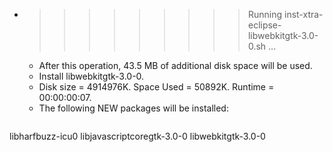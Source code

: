 * >>>>>>>>> Running inst-xtra-eclipse-libwebkitgtk-3.0-0.sh ...
  * After this operation, 43.5 MB of additional disk space will be used.
  * Install libwebkitgtk-3.0-0.
  * Disk size = 4914976K. Space Used = 50892K. Runtime = 00:00:00:07.
  * The following NEW packages will be installed:
  ```bash
libharfbuzz-icu0 libjavascriptcoregtk-3.0-0 libwebkitgtk-3.0-0
  ```

